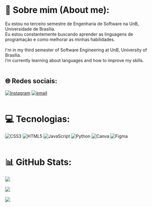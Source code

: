 # 💫 Sobre mim (About me):
Eu estou no terceiro semestre de Engenharia de Software na UnB, Universidade de Brasília. <br> Eu estou constantemente buscando aprender as linguagens de programação e como melhorar as minhas habilidades.<br><br>
I'm in my third semester of Software Engineering at UnB, University of Brasília.<br>I’m currently learning about languages and how to improve my skills.<br><br>

## 🌐 Redes sociais:
[![Instagram](https://img.shields.io/badge/Instagram-%23E4405F.svg?logo=Instagram&logoColor=white)](https://instagram.com/eiiyahs) [![email](https://img.shields.io/badge/Email-D14836?logo=gmail&logoColor=white)](mailto:yasmimdesouzasantos200612@gmail.com) 
<br><br>

# 💻 Tecnologias:
![CSS3](https://img.shields.io/badge/css3-%231572B6.svg?style=for-the-badge&logo=css3&logoColor=white) ![HTML5](https://img.shields.io/badge/html5-%23E34F26.svg?style=for-the-badge&logo=html5&logoColor=white) ![JavaScript](https://img.shields.io/badge/javascript-%23323330.svg?style=for-the-badge&logo=javascript&logoColor=%23F7DF1E) ![Python](https://img.shields.io/badge/python-3670A0?style=for-the-badge&logo=python&logoColor=ffdd54) ![Canva](https://img.shields.io/badge/Canva-%2300C4CC.svg?style=for-the-badge&logo=Canva&logoColor=white) ![Figma](https://img.shields.io/badge/figma-%23F24E1E.svg?style=for-the-badge&logo=figma&logoColor=white)
<br><br>

# 📊 GitHub Stats:
![](https://github-readme-stats.vercel.app/api?username=eii-yahs&theme=dark&hide_border=false&include_all_commits=true&count_private=true)<br><br>
![](https://github-readme-streak-stats.herokuapp.com/?user=eii-yahs&theme=dark&hide_border=false)<br><br>
![](https://github-readme-stats.vercel.app/api/top-langs/?username=eii-yahs&theme=dark&hide_border=false&include_all_commits=true&count_private=true&layout=compact)
<br><br>
